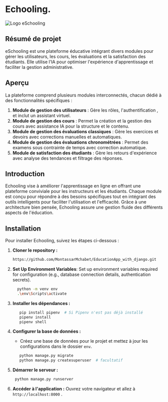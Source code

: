 
# Echooling.
![Logo eSchooling](assets/images/logo2.png)
## Résumé de projet
eSchooling est une plateforme éducative intégrant divers modules pour gérer les utilisateurs, les cours, les évaluations et la satisfaction des étudiants. Elle utilise l'IA pour optimiser l'expérience d'apprentissage et faciliter la gestion administrative.

## Aperçu
La plateforme comprend plusieurs modules interconnectés, chacun dédié à des fonctionnalités spécifiques :

1. **Module de gestion des utilisateurs** : Gère les rôles, l'authentification , et inclut un assistant virtuel.
2. **Module de gestion des cours** : Permet la création et la gestion des cours avec assistance IA pour la structure et le contenu.
3. **Module de gestion des évaluations classiques** : Gère les exercices et devoirs avec corrections manuelles et automatiques.
4. **Module de gestion des évaluations chronométrées** : Permet des examens sous contrainte de temps avec correction automatique.
5. **Module de satisfaction des étudiants** : Gère les retours d'expérience avec analyse des tendances et filtrage des réponses.

## Introduction
Echooling vise à améliorer l'apprentissage en ligne en offrant une plateforme conviviale pour les instructeurs et les étudiants. Chaque module est conçu pour répondre à des besoins spécifiques tout en intégrant des outils intelligents pour faciliter l'utilisation et l'efficacité. Grâce à une architecture bien pensée, Echooling assure une gestion fluide des différents aspects de l'éducation.

## Installation
Pour installer Echooling, suivez les étapes ci-dessous :

1. **Cloner le repository :**
   ```bash
   https://github.com/MontassarMchabet/EducationApp_with_django.git
   
   ```
2. **Set Up Environment Variables**: Set up environment variables required for configuration (e.g., database connection details, authentication secrets).
    ```bash
      python -m venv env  
      .\env\Scripts\activate 
    ```
3. **Installer les dépendances :**
   ```bash
      pip install pipenv  # Si Pipenv n'est pas déjà installé
      pipenv install
      pipenv shell
   ```

4. **Configurer la base de données :**
   - Créez une base de données pour le projet et mettez à jour les configurations dans le dossier `env`.
   ```bash
      python manage.py migrate
      python manage.py createsuperuser  # facultatif
   ```

5. **Démarrer le serveur :**
     ```bash
      python manage.py runserver
     ```

6. **Accéder à l'application :**
   Ouvrez votre navigateur et allez à `http://localhost:8000` .
